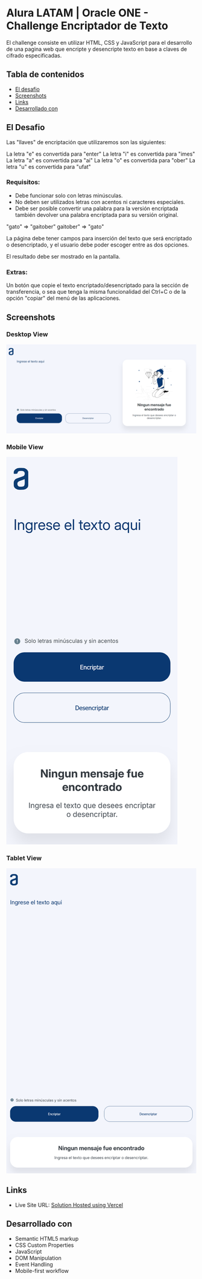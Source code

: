 # Alura LATAM | Oracle ONE - Challenge Encriptador de Texto

El challenge consiste en utilizar HTML, CSS y JavaScript para el desarrollo de una pagina web que encripte y desencripte texto en base a claves de cifrado especificadas.

## Tabla de contenidos

- [El desafio](#el-desafio)
- [Screenshots](#screenshots)
- [Links](#links)
- [Desarrollado con](#desarrollado-con)

## El Desafio

Las "llaves" de encriptación que utilizaremos son las siguientes:

La letra "e" es convertida para "enter"
La letra "i" es convertida para "imes"
La letra "a" es convertida para "ai"
La letra "o" es convertida para "ober"
La letra "u" es convertida para "ufat"

### Requisitos:

- Debe funcionar solo con letras minúsculas.
- No deben ser utilizados letras con acentos ni caracteres especiales.
- Debe ser posible convertir una palabra para la versión encriptada también devolver una palabra encriptada para su versión original.

"gato" => "gaitober"
gaitober" => "gato"

La página debe tener campos para inserción del texto que será encriptado o desencriptado, y el usuario debe poder escoger entre as dos opciones.

El resultado debe ser mostrado en la pantalla.

### Extras:

Un botón que copie el texto encriptado/desencriptado para la sección de transferencia, o sea que tenga la misma funcionalidad del Ctrl+C o de la opción "copiar" del menú de las aplicaciones.

## Screenshots

### Desktop View

![](./screenshots/desktop-empty.png)

### Mobile View

![](./screenshots/mobile-empty.png)

### Tablet View

![](./screenshots/tablet-empty.png)

## Links

- Live Site URL: [Solution Hosted using Vercel]()

## Desarrollado con

- Semantic HTML5 markup
- CSS Custom Properties
- JavaScript
- DOM Manipulation
- Event Handling
- Mobile-first workflow
